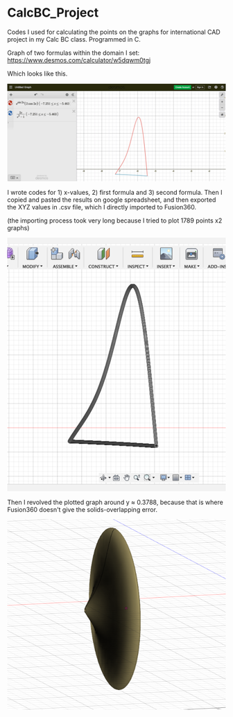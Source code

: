 # CalcBC_Project
Codes I used for calculating the points on the graphs for international CAD project in my Calc BC class. Programmed in C.


Graph of two formulas within the domain I set: https://www.desmos.com/calculator/w5dqwm0tgj

Which looks like this.


![](images/desmos_graph.png)

I wrote codes for 1) x-values, 2) first formula and 3) second formula. Then I copied and pasted the results on google spreadsheet, and then exported the XYZ values in .csv file, which I directly imported to Fusion360.

(the importing process took very long because I tried to plot 1789 points x2 graphs)

![](images/fusion_graph.png)


Then I revolved the plotted graph around y ≈ 0.3788, because that is where Fusion360 doesn't give the solids-overlapping error. 

![](images/solid.png)

